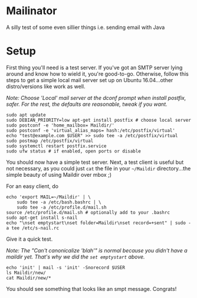 # Mailinator

A silly test of some even sillier things i.e. sending email with Java

# Setup

First thing you'll need is a test server.  If you've got an SMTP server lying around and know how to wield it, you're good-to-go.  Otherwise, follow this steps to get a simple local mail server set up on Ubuntu 16.04...other distro/versions like work as well.

_Note: Choose 'Local' mail server at the dconf prompt when install postfix, safer.  For the rest, the defaults are reasonable, tweak if you want._

```
sudo apt update
sudo DEBIAN_PRIORITY=low apt-get install postfix # choose local server
sudo postconf -e 'home_mailbox= Maildir/'
sudo postconf -e 'virtual_alias_maps= hash:/etc/postfix/virtual'
echo "test@example.com $USER" >> sudo tee -a /etc/postfix/virtual
sudo postmap /etc/postfix/virtual
sudo systemctl restart postfix.service 
sudo ufw status # if enabled, open ports or disable
```

You should now have a simple test server.  Next, a test client is useful but not necessary, as you could just `cat` the file in your `~/Maildir` directory...the simple beauty of using Maildir over mbox ;)

For an easy client, do

```
echo 'export MAIL=~/Maildir' | \
    sudo tee -a /etc/bash.bashrc | \
    sudo tee -a /etc/profile.d/mail.sh
source /etc/profile.d/mail.sh # optionally add to your .bashrc
sudo apt-get install s-nail
echo "\nset emptystart\nset folder=Maildir\nset record=+sent" | sudo -a tee /etc/s-nail.rc 
```

Give it a quick test. 

_Note: The "Can't canonicalize 'blah'" is normal because you didn't have a maildir yet.  That's why we did the `set emptystart` above._
```
echo 'init' | mail -s 'init' -Snorecord $USER
ls Maildir/new/
cat Maildir/new/*
```
You should see something that looks like an smpt message.  Congrats!


